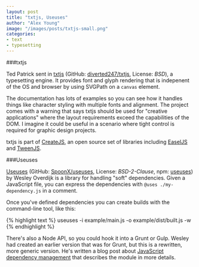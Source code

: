 ```yaml
---
layout: post
title: "txtjs, Useuses"
author: "Alex Young"
image: "/images/posts/txtjs-small.png"
categories:
- text
- typesetting
---
```


###txtjs

Ted Patrick sent in [txtjs](http://txtjs.com/) (GitHub: [diverted247/txtjs](https://github.com/diverted247/txtjs), License: _BSD_), a typesetting engine.  It provides font and glyph rendering that is indepenent of the OS and browser by using SVGPath on a `canvas` element.

The documentation has lots of examples so you can see how it handles things like character styling with multiple fonts and alignment.  The project comes with a warning that says txtjs should be used for "creative applications" where the layout requirements exceed the capabilities of the DOM.  I imagine it could be useful in a scenario where tight control is required for graphic design projects.

txtjs is part of [CreateJS](http://www.createjs.com/#!/CreateJS), an open source set of libraries including [EaselJS](http://www.createjs.com/#!/EaselJS) and [TweenJS](http://www.createjs.com/#!/TweenJS).

###Useuses

[Useuses](http://spoonx.github.io/useuses/) (GitHub: [SpoonX/useuses](https://github.com/SpoonX/useuses), License: _BSD-2-Clause_, npm: [useuses](https://www.npmjs.org/package/useuses)) by Wesley Overdijk is a library for handling "soft" dependencies.  Given a JavaScript file, you can express the dependencies with `@uses ./my-dependency.js` in a comment.

Once you've defined dependencies you can create builds with the command-line tool, like this:

{% highlight text %}
useuses -i example/main.js -o example/dist/built.js -w
{% endhighlight %}

There's also a Node API, so you could hook it into a Grunt or Gulp.  Wesley had created an earlier version that was for Grunt, but this is a rewritten, more generic version.  He's written a blog post about [JavaScript dependency management](http://blog.spoonx.nl/javascript-dependency-management/) that describes the module in more details.
